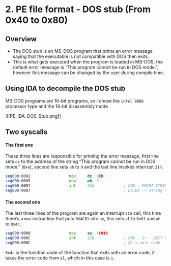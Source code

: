 # 2. PE file format - DOS stub (From 0x40 to 0x80)
## Overview
- The DOS stub is an MS-DOS program that prints an error message saying that the executable is not compatible with DOS then exits.  
- This is what gets executed when the program is loaded in MS-DOS, the default error message is “This program cannot be run in DOS mode.”, however this message can be changed by the user during compile time.

## Using IDA to decompile the DOS stub
MS-DOS programs are 16-bit programs, so I chose the `intel 8086` processor type and the 16-bit disassembly mode

![[PE_IDA_DOS_Stub.png]]

## Two syscalls
#### The first one
These three lines are responsible for printing the error message, first line sets `dx` to the address of the string “This program cannot be run in DOS mode.” (`0xe`), second line sets `ah` to `9` and the last line invokes interrupt `21h`.
```asm
seg000:0002                 mov     dx, 0Eh
seg000:0005                 mov     ah, 9
seg000:0007                 int     21h             ; DOS - PRINT STRING
seg000:0007                                         ; DS:DX -> string terminated by "$"
```
#### The second one
The last three lines of the program are again an interrupt `21h` call, this time there’s a `mov` instruction that puts `0X4C01` into `ax`, this sets `al` to `0x01` and `ah` to `0x4c`.
```asm
seg000:0009                 mov     ax, 4C01h
seg000:000C                 int     21h             ; DOS - 2+ - QUIT WITH EXIT CODE (EXIT)
seg000:000C                                         ; AL = exit code
```
`0x4c` is the function code of the function that exits with an error code, it takes the error code from `al`, which in this case is `1`.